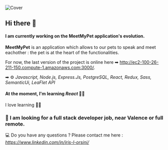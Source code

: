 ![Cover](https://github.com/Iris-LO/Iris-LO/blob/main/img/saisies2021.jpg)

## Hi there 👋

#### I am currently working on the MeetMyPet application's evolution. 
**MeetMyPet** is an application which allows to our pets to speak and meet eachother : the pet is at the heart of the functionalities.

For now, the last version of the project is online here ➡ http://ec2-100-26-211-150.compute-1.amazonaws.com:3000/.

➡ ⚙ *Javascript, Node.js, Express.Js, PostgreSQL, React, Redux, Sass, SemanticUi, LeaFlet API*


#### At the moment, I'm learning ***React*** 👩‍💻
I love learning 👩‍🎓 

### 🤝 **I am looking for a full stack developer job, near Valence or full remote.**



💻 Do you have any questions ? Please contact me here : *https://www.linkedin.com/in/iris-l-orsini/*
